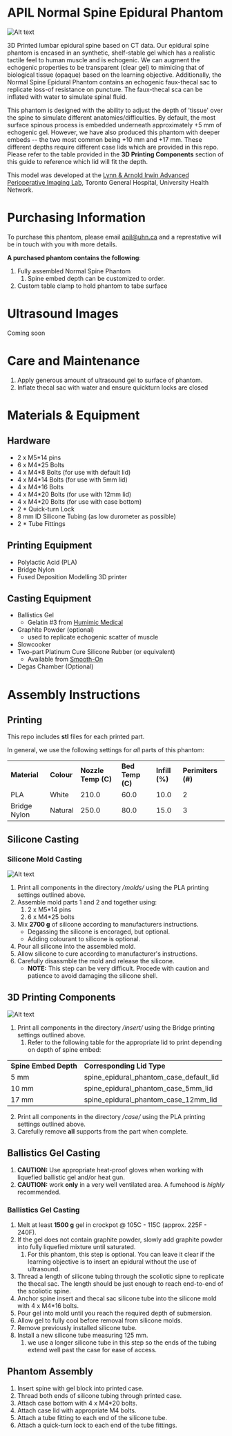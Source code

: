 # APIL Normal Spine Epidural Phantom
![Alt text](images/edited/assembled.png)

3D Printed lumbar epidural spine based on CT data.  Our epidural spine phantom is encased in an synthetic, shelf-stable gel which has a realistic tactile feel to human muscle and is echogenic.  We can augment the echogenic properties to be transparent (clear gel) to mimicing that of biological tissue (opaque) based on the learning objective. Additionally, the Normal Spine Epidural Phantom contains an echogenic faux-thecal sac to replicate loss-of resistance on puncture.  The faux-thecal sca can be inflated with water to simulate spinal fluid.

This phantom is designed with the ability to adjust the depth of 'tissue' over the spine to simulate different anatomies/difficulties.  By default, the most surface spinous process is embedded underneath approximately +5 mm of echogenic gel.  However, we have also produced this phantom with deeper embeds -- the two most common being +10 mm and +17 mm.  These different depths require different case lids which are provided in this repo.  Please refer to the table provided in the **3D Printing Components** section of this guide to reference which lid will fit the depth.

This model was developed at the [Lynn & Arnold Irwin Advanced Perioperative Imaging Lab](https://apil.ca), Toronto General Hospital, University Health Network.

# Purchasing Information
To purchase this phantom, please email <apil@uhn.ca> and a represtative will be in touch with you with more details.

**A purchased phantom contains the following**:

1. Fully assembled Normal Spine Phantom 
   1. Spine embed depth can be customized to order.
2. Custom table clamp to hold phantom to tabe surface

# Ultrasound Images
Coming soon

# Care and Maintenance
1. Apply generous amount of ultrasound gel to surface of phantom.
2. Inflate thecal sac with water and ensure quickturn locks are closed

# Materials & Equipment

## Hardware

- 2 x M5*14 pins
- 6 x M4*25 Bolts
- 4 x M4*8 Bolts (for use with default lid)
- 4 x M4*14 Bolts (for use with 5mm lid)
- 4 x M4*16 Bolts
- 4 x M4*20 Bolts (for use with 12mm lid)
- 4 x M4*20 Bolts (for use with case bottom)
- 2 * Quick-turn Lock
- 8 mm ID Silicone Tubing (as low durometer as possible)
- 2 * Tube Fittings

## Printing Equipment

- Polylactic Acid (PLA)
- Bridge Nylon
- Fused Deposition Modelling 3D printer

## Casting Equipment

- Ballistics Gel
  - Gelatin #3 from [Humimic Medical](https://humimic.com/product/gelatin-3-medical-gel-by-the-pound/)
- Graphite Powder (optional)
  - used to replicate echogenic scatter of muscle
- Slowcooker
- Two-part Platinum Cure Silicone Rubber (or equivalent)
  - Available from [Smooth-On](https://www.smooth-on.com/products/dragon-skin-30/)
- Degas Chamber (Optional)

# Assembly Instructions

## Printing

This repo includes **stl** files for each printed part.

In general, we use the following settings for *all* parts of this phantom:

<table>
    <tr>
        <td><b>Material</b></td>
        <td><b>Colour</b></td>
        <td><b>Nozzle Temp (C)</b></td>
        <td><b>Bed Temp (C)</b></td>
        <td><b>Infill (%)</b></td>
        <td><b>Perimiters (#)</b></td>
    </tr>
    <tr>
        <td>PLA</td>
        <td>White</td>
        <td>210.0</td>
        <td>60.0</td>
        <td>10.0</td>
        <td>2</td>
    </tr>
    <tr>
        <td>Bridge Nylon</td>
        <td>Natural</td>
        <td>250.0</td>
        <td>80.0</td>
        <td>15.0</td>
        <td>3</td>
    </tr>
</table>

## Silicone Casting

### Silicone Mold Casting

![Alt text](images/edited/silicone_mold.png)

1. Print all components in the directory */molds/* using the PLA printing settings outlined above.
2. Assemble mold parts 1 and 2 and together using:
   1. 2 x M5*14 pins
   2. 6 x M4*25 bolts
3. Mix **2700 g** of silicone according to manufacturers instructions.
    - Degassing the silicone is encoraged, but optional.
    - Adding colourant to silicone is optional.
4. Pour all silicone into the assembled mold.
5. Allow silicone to cure according to manufacturer's instructions.
6. Carefully disassmble the mold and release the silicone.
   - **NOTE:** This step can be very difficult.  Procede with caution and patience to avoid damaging the silicone shell.

## 3D Printing Components

![Alt text](images/edited/components.png)

1. Print all components in the directory */insert/* using the Bridge printing settings outlined above.
   1. Refer to the following table for the appropriate lid to print depending on depth of spine embed:

<table>
    <tr>
        <td><b>Spine Embed Depth</b></td>
        <td><b>Corresponding Lid Type</b></td>
    </tr>
    <tr>
        <td>5 mm</td>
        <td>spine_epidural_phantom_case_default_lid</td>
    </tr>
    <tr>
        <td>10 mm</td>
        <td>spine_epidural_phantom_case_5mm_lid</td>
    </tr>
    <tr>
        <td>17 mm</td>
        <td>spine_epidural_phantom_case_12mm_lid</td>
    </tr>
</table>

2. Print all components in the directory */case/* using the PLA printing settings outlined above.
3. Carefully remove **all** supports from the part when complete.


## Ballistics Gel Casting

1. **CAUTION:** Use appropriate heat-proof gloves when working with liquefied ballistic gel and/or heat gun.
2. **CAUTION:** work **only** in a very well ventilated area.  A fumehood is *highly* recommended.

### Ballistics Gel Casting

1. Melt at least **1500 g** gel in crockpot @ 105C - 115C (approx. 225F - 240F).
2. If the gel does not contain graphite powder, slowly add graphite powder into fully liquefied mixture until saturated.
   1. For this phantom, this step is optional.  You can leave it clear if the learning objective is to insert an epidural without the use of ultrasound.
3. Thread a length of silicone tubing through the scoliotic sipne to replicate the thecal sac.  The length should be just enough to reach end-to-end of the scoliotic spine.
4. Anchor spine insert and thecal sac silicone tube into the silicone mold with 4 x M4*16 bolts.
5. Pour gel into mold until you reach the required depth of submersion.
6. Allow gel to fully cool before removal from silicone molds.
7. Remove previously installed silicone tube.
8. Install a new silicone tube measuring 125 mm.
   1. we use a longer silicone tube in this step so the ends of the tubing extend well past the case for ease of access.

## Phantom Assembly

1. Insert spine with gel block into printed case.
2. Thread both ends of silicone tubing through printed case.
3. Attach case bottom with 4 x M4*20 bolts.
4. Attach case lid with appropriate M4 bolts.
5. Attach a tube fitting to each end of the silicone tube.
6. Attach a quick-turn lock to each end of the tube fittings.